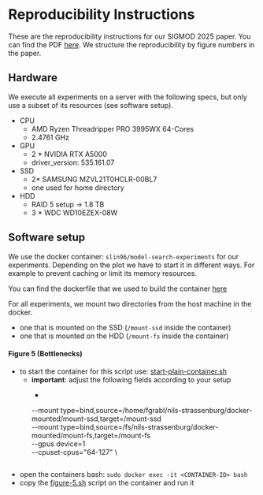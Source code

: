 # Reproducibility Instructions

These are the reproducibility instructions for our SIGMOD 2025 paper.
You can find the PDF [here](../alsatian-single-column.pdf).
We structure the reproducibility by figure numbers in the paper.

## Hardware

We execute all experiments on a server with the following specs, but only use a subset of its resources (see software
setup).

- CPU
    - AMD Ryzen Threadripper PRO 3995WX 64-Cores
    - 2.4761 GHz
- GPU
    - 2 * NVIDIA RTX A5000
    - driver_version: 535.161.07
- SSD
    - 2* SAMSUNG MZVL21T0HCLR-00BL7
    - one used for home directory
- HDD
    - RAID 5 setup -> 1.8 TB
    - 3 * WDC WD10EZEX-08W

## Software setup

We use the docker container: `slin96/model-search-experiments` for our experiments. Depending on the plot we have to
start it in different ways. For example to prevent caching or limit its memory resources.

You can find the dockerfile that we used to build the container [here](../setup/docker_setup/Dockerfile)

For all experiments, we mount two directories from the host machine in the docker.

- one that is mounted on the SSD (`/mount-ssd` inside the container)
- one that is mounted on the HDD (`/mount-fs` inside the container)

#### Figure 5 (Bottlenecks)

- to start the container for this script use: [start-plain-container.sh](scripts/start-plain-container.sh)
    - **important**: adjust the following fields according to your setup
        - ```
      --mount type=bind,source=/home/fgrabl/nils-strassenburg/docker-mounted/mount-ssd,target=/mount-ssd \
      --mount type=bind,source=/fs/nils-strassenburg/docker-mounted/mount-fs,target=/mount-fs \
      --gpus device=1 \
      --cpuset-cpus="64-127" \
    ```
- open the containers bash: `sudo docker exec -it <CONTAINER-ID> bash`
- copy the [figure-5.sh](scripts/figure-5.sh) script on the container and run it
